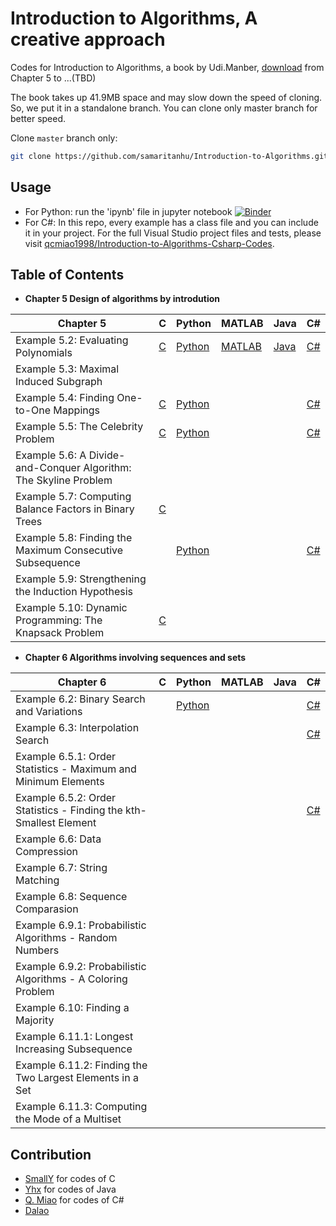 ﻿# Introduction to Algorithms, A creative approach

Codes for Introduction to Algorithms, a book by Udi.Manber, [download](https://raw.githubusercontent.com/samaritanhu/Introduction-to-Algorithms/book/算法引论%20一种创造性方法.pdf) from Chapter 5 to ...(TBD)

The book takes up 41.9MB space and may slow down the speed of cloning. So, we put it in a standalone branch. You can clone only master branch for better speed.

Clone `master` branch only:  

```sh
git clone https://github.com/samaritanhu/Introduction-to-Algorithms.git -b master --single-branch
```

## Usage

* For Python: run the 'ipynb' file in jupyter notebook [![Binder](https://mybinder.org/badge_logo.svg)](https://mybinder.org/v2/gh/samaritanhu/Introduction-to-Algorithms/master?urlpath=tree%2Fcodes%2Fpython)
* For C#: In this repo, every example has a class file and you can include it in your project. For the full Visual Studio project files and tests, please visit [qcmiao1998/Introduction-to-Algorithms-Csharp-Codes](https://github.com/qcmiao1998/Introduction-to-Algorithms-Csharp-Codes).

## Table of Contents

* **Chapter 5 Design of algorithms by introdution**

| Chapter 5                                                        | C                                         | Python                                                 | MATLAB                                                 | Java                                                       | C#                                                                  |
|------------------------------------------------------------------|-------------------------------------------|--------------------------------------------------------|--------------------------------------------------------|------------------------------------------------------------|---------------------------------------------------------------------|
| Example 5.2: Evaluating Polynomials                              | [C](codes/C/Chapter%205/Example%205.2.c)  | [Python](codes/python/Chapter%205/Example%205.2.ipynb) | [MATLAB](codes/matlab/Chapter%205/Example%205.2.m) | [Java](codes/java/Chapter5/5.1/EvaluatingPolynomials.java) | [C#](codes/csharp/Chapter_5/5_2_Evaluating_Polynomials.cs)          |
| Example 5.3: Maximal Induced Subgraph                            |                                           |                                                        |                                                        |                                                            |                                                                     |
| Example 5.4: Finding One-to-One Mappings                         | [C](codes/C/Chapter%205/Example%205.4.c)  | [Python](codes/python/Chapter%205/Example%205.4.ipynb) |                                                        |                                                            | [C#](codes/csharp/Chapter_5/5_4_Algorithm_Mapping.cs)               |
| Example 5.5: The Celebrity Problem                               | [C](codes/C/Chapter%205/Example%205.5.c)  | [Python](codes/python/Chapter%205/Example%205.5.ipynb) |                                                        |                                                            | [C#](codes/csharp/Chapter_5/5_5_Algorithm_Celebrity.cs)             |
| Example 5.6: A Divide-and-Conquer Algorithm: The Skyline Problem |                                           |                                                        |                                                        |                                                            |                                                                     |
| Example 5.7: Computing Balance Factors in Binary Trees           | [C](codes/C/Chapter%205/Example%205.8.c)  |                                                        |                                                        |                                                            |                                                                     |
| Example 5.8: Finding the Maximum Consecutive Subsequence         |                                           | [Python](codes/python/Chapter%205/Example%205.8.ipynb) |                                                        |                                                            | [C#](codes/csharp/Chapter_5/5_8_Maximum_Consecutive_Subsequence.cs) |
| Example 5.9: Strengthening the Induction Hypothesis              |                                           |                                                        |                                                        |                                                            |                                                                     |
| Example 5.10: Dynamic Programming: The Knapsack Problem          | [C](codes/C/Chapter%205/Example%205.10.c) |                                                        |                                                        |                                                            |                                                                     |

* **Chapter 6 Algorithms involving sequences and sets**

| Chapter 6                                                          | C | Python                                                 | MATLAB | Java | C#                                                                     |
|--------------------------------------------------------------------|---|--------------------------------------------------------|--------|------|------------------------------------------------------------------------|
| Example 6.2: Binary Search and Variations                          |   | [Python](codes/python/Chapter%206/Example%206.2.1.ipynb) |        |      | [C#](codes/csharp/Chapter_6/6_2_Binary_Search_and_Variations.cs)       |
| Example 6.3: Interpolation Search                                  |   |                                                        |        |      | [C#](codes/csharp/Chapter_6/6_3_Interpolation_Search.cs)               |
| Example 6.5.1: Order Statistics - Maximum and Minimum Elements     |   |                                                        |        |      |                                                                        |
| Example 6.5.2: Order Statistics - Finding the kth-Smallest Element |   |                                                        |        |      | [C#](codes/csharp/Chapter_6/6_5_2_Finding_the_kth_Smallest_Element.cs) |
| Example 6.6: Data Compression                                      |   |                                                        |        |      |                                                                        |
| Example 6.7: String Matching                                       |   |                                                        |        |      |                                                                        |
| Example 6.8: Sequence Comparasion                                  |   |                                                        |        |      |                                                                        |
| Example 6.9.1: Probabilistic Algorithms - Random Numbers           |   |                                                        |        |      |                                                                        |
| Example 6.9.2: Probabilistic Algorithms - A Coloring Problem       |   |                                                        |        |      |                                                                        |
| Example 6.10: Finding a Majority                                   |   |                                                        |        |      |                                                                        |
| Example 6.11.1: Longest Increasing Subsequence                     |   |                                                        |        |      |                                                                        |
| Example 6.11.2: Finding the Two Largest Elements in a Set          |   |                                                        |        |      |                                                                        |
| Example 6.11.3: Computing the Mode of a Multiset                   |   |                                                        |        |      |                                                                        |

## Contribution  

* [SmallY](https://github.com/iamSmallY) for codes of C
* [Yhx](https://github.com/18918606287) for codes of Java
* [Q. Miao](https://github.com/qcmiao1998) for codes of C#
* [Dalao](https://github.com/johnnychen94)
